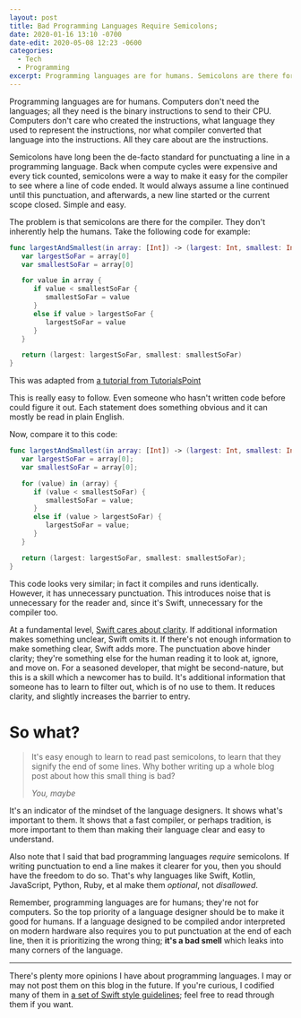 ```yaml
---
layout: post
title: Bad Programming Languages Require Semicolons;
date: 2020-01-16 13:10 -0700
date-edit: 2020-05-08 12:23 -0600
categories:
  - Tech
  - Programming
excerpt: Programming languages are for humans. Semicolons are there for the compiler; they don't help the humans.
---
```



Programming languages are for humans. Computers don't need the languages; all they need is the binary instructions to send to their CPU. Computers don't care who created the instructions, what language they used to represent the instructions, nor what compiler converted that language into the instructions. All they care about are the instructions.



Semicolons have long been the de-facto standard for punctuating a line in a programming language. Back when compute cycles were expensive and every tick counted, semicolons were a way to make it easy for the compiler to see where a line of code ended. It would always assume a line continued until this punctuation, and afterwards, a new line started or the current scope closed. Simple and easy.



The problem is that semicolons are there for the compiler. They don't inherently help the humans. Take the following code for example:

```swift
func largestAndSmallest(in array: [Int]) -> (largest: Int, smallest: Int) {
   var largestSoFar = array[0]
   var smallestSoFar = array[0]

   for value in array {
      if value < smallestSoFar {
         smallestSoFar = value
      }
      else if value > largestSoFar {
         largestSoFar = value
      }
   }

   return (largest: largestSoFar, smallest: smallestSoFar)
}
```
<aside>This was adapted from <a href="https://www.tutorialspoint.com/swift/swift_functions.htm" target="_blank" x_>a tutorial from TutorialsPoint</a></aside>

This is really easy to follow. Even someone who hasn't written code before could figure it out. Each statement does something obvious and it can mostly be read in plain English.


Now, compare it to this code:

```swift
func largestAndSmallest(in array: [Int]) -> (largest: Int, smallest: Int) {
   var largestSoFar = array[0];
   var smallestSoFar = array[0];

   for (value) in (array) {
      if (value < smallestSoFar) {
         smallestSoFar = value;
      }
      else if (value > largestSoFar) {
         largestSoFar = value;
      }
   }

   return (largest: largestSoFar, smallest: smallestSoFar);
}
```

This code looks very similar; in fact it compiles and runs identically. However, it has unnecessary punctuation. This introduces noise that is unnecessary for the reader and, since it's Swift, unnecessary for the compiler too.

At a fundamental level, [Swift cares about clarity](https://swift.org/documentation/api-design-guidelines/#fundamentals). If additional information makes something unclear, Swift omits it. If there's not enough information to make something clear, Swift adds more. The punctuation above hinder clarity; they're something else for the human reading it to look at, ignore, and move on. For a seasoned developer, that might be second-nature, but this is a skill which a newcomer has to build. It's additional information that someone has to learn to filter out, which is of no use to them. It reduces clarity, and slightly increases the barrier to entry.



# So what? #

> It's easy enough to learn to read past semicolons, to learn that they signify the end of some lines. Why bother writing up a whole blog post about how this small thing is bad?
>
> <cite>You, maybe</cite>

It's an indicator of the mindset of the language designers. It shows what's important to them. It shows that a fast compiler, or perhaps tradition, is more important to them than making their language clear and easy to understand.

Also note that I said that bad programming languages _require_ semicolons. If writing punctuation to end a line makes it clearer for you, then you should have the freedom to do so. That's why languages like Swift, Kotlin, JavaScript, Python, Ruby, et al make them _optional_, not _disallowed_.

Remember, programming languages are for humans; they're not for computers. So the top priority of a language designer should be to make it good for humans. If a language designed to be compiled andor interpreted on modern hardware also requires you to put punctuation at the end of each line, then it is prioritizing the wrong thing; **it's a bad smell** which leaks into many corners of the language.



---

There's plenty more opinions I have about programming languages. I may or may not post them on this blog in the future. If you're curious, I codified many of them in [a set of Swift style guidelines](https://swift-style-guidelines.bhstudios.org); feel free to read through them if you want.
